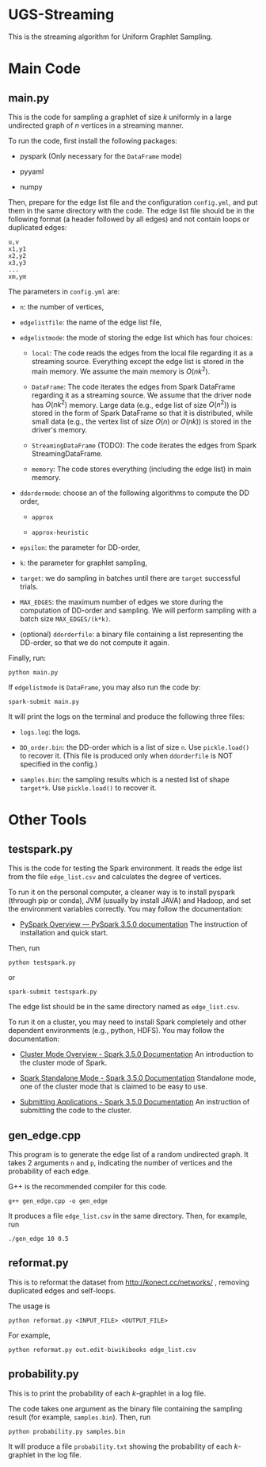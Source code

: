 # UGS-Streaming

This is the streaming algorithm for Uniform Graphlet Sampling.

# Main Code

## main.py

This is the code for sampling a graphlet of size $k$ uniformly in a large undirected graph of $n$ vertices in a streaming manner. 

To run the code, first install the following packages:

- pyspark (Only necessary for the `DataFrame` mode)

- pyyaml

- numpy

Then, prepare for the edge list file and the configuration `config.yml`, and put them in the same directory with the code. The edge list file should be in the following format (a header followed by all edges) and not contain loops or duplicated edges:

```
u,v
x1,y1
x2,y2
x3,y3
...
xm,ym
```

The parameters in `config.yml` are:

- `n`: the number of vertices,

- `edgelistfile`: the name of the edge list file,

- `edgelistmode`: the mode of storing the edge list which has four choices:
  
  - `local`: The code reads the edges from the local file regarding it as a streaming source. Everything except the edge list is stored in the main memory. We assume the main memory is $O(nk^2)$.
  
  - `DataFrame`: The code iterates the edges from Spark DataFrame regarding it as a streaming source. We assume that the driver node has $O(nk^2)$ memory. Large data (e.g., edge list of size $O(n^2)$) is stored in the form of Spark DataFrame so that it is distributed, while small data (e.g., the vertex list of size $O(n)$ or $O(nk)$) is stored in the driver's memory.
  
  - `StreamingDataFrame` (TODO): The code iterates the edges from Spark StreamingDataFrame.
  
  - `memory`: The code stores everything (including the edge list) in main memory.

- `ddordermode`: choose an of the following algorithms to compute the DD order,
  
  - `approx`
  
  - `approx-heuristic`

- `epsilon`: the parameter for DD-order,

- `k`: the parameter for graphlet sampling,

- `target`: we do sampling in batches until there are `target` successful trials.

- `MAX_EDGES`: the maximum number of edges we store during the computation of DD-order and sampling. We will perform sampling with a batch size `MAX_EDGES/(k*k)`.

- (optional) `ddorderfile`: a binary file containing a list representing the DD-order, so that we do not compute it again.

Finally, run:

```
python main.py
```

If `edgelistmode` is `DataFrame`, you may also run the code by:

```
spark-submit main.py 
```

It will print the logs on the terminal and produce the following three files:

- `logs.log`: the logs.

- `DD_order.bin`: the DD-order which is a list of size `n`. Use `pickle.load()` to recover it. (This file is produced only when `ddorderfile` is NOT specified in the config.)

- `samples.bin`: the sampling results which is a nested list of shape `target*k`. Use `pickle.load()` to recover it.

# Other Tools

## testspark.py

This is the code for testing the Spark environment. It reads the edge list from the file `edge_list.csv` and calculates the degree of vertices.

To run it on the personal computer, a cleaner way is to install pyspark (through pip or conda), JVM (usually by install JAVA) and Hadoop, and set the environment variables correctly. You may follow the documentation:

- [PySpark Overview — PySpark 3.5.0 documentation](https://spark.apache.org/docs/latest/api/python/index.html) The instruction of installation and quick start.

Then, run

```
python testspark.py
```

or

```
spark-submit testspark.py
```

The edge list should be in the same directory named as `edge_list.csv`.

To run it on a cluster, you may need to install Spark completely and other dependent environments (e.g., python, HDFS). You may follow the documentation:

- [Cluster Mode Overview - Spark 3.5.0 Documentation](https://spark.apache.org/docs/latest/cluster-overview.html) An introduction to the cluster mode of Spark.

- [Spark Standalone Mode - Spark 3.5.0 Documentation](https://spark.apache.org/docs/latest/spark-standalone.html) Standalone mode, one of the cluster mode that is claimed to be easy to use.

- [Submitting Applications - Spark 3.5.0 Documentation](https://spark.apache.org/docs/latest/submitting-applications.html) An instruction of submitting the code to the cluster.

## gen_edge.cpp

This program is to generate the edge list of a random undirected graph. It takes 2 arguments `n` and `p`, indicating the number of vertices and the probability of each edge.

G++ is the recommended compiler for this code.

```
g++ gen_edge.cpp -o gen_edge
```

It produces a file `edge_list.csv` in the same directory. Then, for example, run

```
./gen_edge 10 0.5
```

## reformat.py

This is to reformat the dataset from http://konect.cc/networks/ , removing duplicated edges and self-loops.

The usage is

```
python reformat.py <INPUT_FILE> <OUTPUT_FILE>
```

For example,

```
python reformat.py out.edit-biwikibooks edge_list.csv
```

## probability.py

This is to print the probability of each $k$-graphlet in a log file.

The code takes one argument as the binary file containing the sampling result (for example, `samples.bin`). Then, run

```
python probability.py samples.bin
```

It will produce a file `probability.txt` showing the probability of each $k$-graphlet in the log file.
